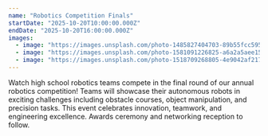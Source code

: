 ```yaml
---
name: "Robotics Competition Finals"
startDate: "2025-10-20T10:00:00.000Z"
endDate: "2025-10-20T16:00:00.000Z"
images:
  - image: "https://images.unsplash.com/photo-1485827404703-89b55fcc595e?w=800&h=400&fit=crop"
  - image: "https://images.unsplash.com/photo-1581091226825-a6a2a5aee158?w=800&h=400&fit=crop"
  - image: "https://images.unsplash.com/photo-1518709268805-4e9042af2176?w=800&h=400&fit=crop"
---
```

Watch high school robotics teams compete in the final round of our annual robotics competition! Teams will showcase their autonomous robots in exciting challenges including obstacle courses, object manipulation, and precision tasks. This event celebrates innovation, teamwork, and engineering excellence. Awards ceremony and networking reception to follow.

